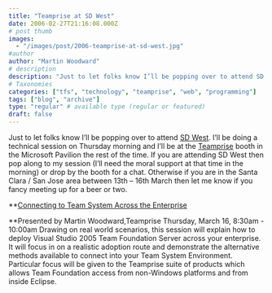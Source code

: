 ```yaml
---
title: "Teamprise at SD West"
date: 2006-02-27T21:16:08.000Z
# post thumb
images:
  - "/images/post/2006-teamprise-at-sd-west.jpg"
#author
author: "Martin Woodward"
# description
description: "Just to let folks know I’ll be popping over to attend SD West."
# Taxonomies
categories: ["tfs", "technology", "teamprise", "web", "programming"]
tags: ["blog", "archive"]
type: "regular" # available type (regular or featured)
draft: false
---
```

Just to let folks know I’ll be popping over to attend [SD West](http://www.sdexpo.com/).  I’ll be doing a technical session on Thursday morning and I’ll be at the [Teamprise](http://www.teamprise.com/) booth in the Microsoft Pavilion the rest of the time.  If you are attending SD West then pop along to my session (I’ll need the moral support at that time in the morning) or drop by the booth for a chat.  Otherwise if you are in the Santa Clara / San Jose area between 13th – 16th March then let me know if you fancy meeting up for a beer or two.

**[Connecting to Team System Across the Enterprise](http://www.sdexpo.com/2006/west/tech_sessions.htm)

**Presented by Martin Woodward,Teamprise
Thursday, March 16, 8:30am - 10:00am
Drawing on real world scenarios, this session will explain how to deploy Visual Studio 2005 Team Foundation Server across your enterprise. It will focus in on a realistic adoption route and demonstrate the alternative methods available to connect into your Team System Environment. Particular focus will be given to the Teamprise suite of products which allows Team Foundation access from non-Windows platforms and from inside Eclipse.